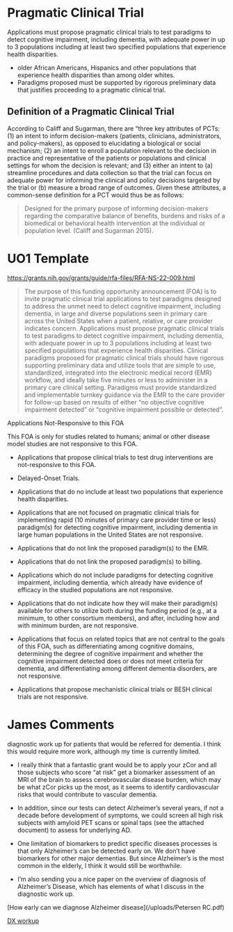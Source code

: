 # Pragmatic Clinical Trial

Applications must propose pragmatic clinical trials to test paradigms to detect cognitive impairment, including dementia, with adequate power in up to 3 populations including at least two specified populations that experience health disparities.

+ older African Americans, Hispanics and other populations that experience health disparities than among older whites.
+ Paradigms proposed must be supported by rigorous preliminary data that justifies proceeding to a pragmatic clinical trial.

## Definition of a Pragmatic Clinical Trial
According to Califf and Sugarman, there are “three key attributes of PCTs: (1) an intent to inform decision-makers (patients, clinicians, administrators, and policy-makers), as opposed to elucidating a biological or social mechanism; (2) an intent to enroll a population relevant to the decision in practice and representative of the patients or populations and clinical settings for whom the decision is relevant; and (3) either an intent to (a) streamline procedures and data collection so that the trial can focus on adequate power for informing the clinical and policy decisions targeted by the trial or (b) measure a broad range of outcomes. Given these attributes, a common-sense definition for a PCT would thus be as follows:

> Designed for the primary purpose of informing decision-makers regarding the comparative balance of benefits, burdens and risks of a biomedical or behavioral health intervention at the individual or population level. (Califf and Sugarman 2015).




# UO1 Template

https://grants.nih.gov/grants/guide/rfa-files/RFA-NS-22-009.html

> The purpose of this funding opportunity announcement (FOA) is to invite pragmatic clinical trial applications to test paradigms designed to address the unmet need to detect cognitive impairment, including dementia, in large and diverse populations seen in primary care across the United States when a patient, relative, or care provider indicates concern. Applications must propose pragmatic clinical trials to test paradigms to detect cognitive impairment, including dementia, with adequate power in up to 3 populations including at least two specified populations that experience health disparities. Clinical paradigms proposed for pragmatic clinical trials should have rigorous supporting preliminary data and utilize tools that are simple to use, standardized, integrated into the electronic medical record (EMR) workflow, and ideally take five minutes or less to administer in a primary care clinical setting. Paradigms must provide standardized and implementable turnkey guidance via the EMR to the care provider for follow-up based on results of either “no objective cognitive impairment detected” or “cognitive impairment possible or detected”.

Applications Not-Responsive to this FOA

This FOA is only for studies related to humans; animal or other disease model studies are not responsive to this FOA.

+ Applications that propose clinical trials to test drug interventions are not-responsive to this FOA.

+ Delayed-Onset Trials.

+ Applications that do no include at least two populations that experience health disparities.

+ Applications that are not focused on pragmatic clinical trials for implementing rapid (10 minutes of primary care provider time or less) paradigm(s) for detecting cognitive impairment, including dementia in large human populations in the United States are not responsive.

+ Applications that do not link the proposed paradigm(s) to the EMR.

+ Applications that do not link the proposed paradigm(s) to billing.

+ Applications which do not include paradigms for detecting cognitive impairment, including dementia, which already have evidence of efficacy in the studied populations are not responsive.

+ Applications that do not indicate how they will make their paradigm(s) available for others to utilize both during the funding period (e.g., at a minimum, to other consortium members), and after, including how and with minimum burden, are not responsive.

+ Applications that focus on related topics that are not central to the goals of this FOA, such as differentiating among cognitive domains, determining the degree of cognitive impairment and whether the cognitive impairment detected does or does not meet criteria for dementia, and differentiating among different dementia disorders, are not responsive.

+ Applications that propose mechanistic clinical trials or BESH clinical trials are not responsive.



# James Comments

diagnostic work up for patients that would be referred for dementia. I think this would require more work, although my time is currently limited. 

+ I really think that a fantastic grant would be to apply your zCor and all those subjects who score “at risk” get a biomarker assessment of an MRI of the brain to assess cerebrovascular disease burden, which may be what zCor picks up the most, as it seems to identify cardiovascular risks that would contribute to vascular dementia. 
+ In addition, since our tests can detect Alzheimer’s several years, if not a decade before development of symptoms, we could screen all high risk subjects with amyloid PET scans or spinal taps (see the attached document) to assess for underlying AD.

+ One limitation of biomarkers to predict specific diseases processes is that only Alzheimer’s can be detected early on. We don’t have biomarkers for other major dementias. But since Alzheimer’s is the most common in the elderly, I think it would still be worthwhile.
+ I’m also sending you a nice paper on the overview of diagnosis of Alzheimer’s Disease, which has elements of what I discuss in the diagnostic work up.
 
[How early can we diagnose Alzheimer disease](/uploads/Petersen RC.pdf)

[DX workup](https://docs.google.com/document/d/130arvLm_gZZgHJYIJZfBrcUdm1ZnAADR/edit?usp=sharing&ouid=115287839448583692127&rtpof=true&sd=true)




